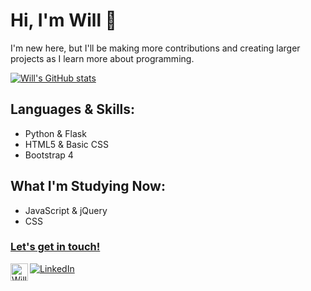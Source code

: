<h1>Hi, I'm Will 👋 </h1>
<p>I'm new here, but I'll be making more contributions and creating larger projects as I learn more about programming.</p>

<!-- Github ReadMe Stats – https://github.com/anuraghazra/github-readme-stats
<img align="right" src="https://github-readme-stats.vercel.app/api/top-langs/?username=willtholke&layout=compact&hide_border=true&card_width=250&bg_color=0D1117&title_color=80A0C0&text_color=FFFFFF&icon_color=87BFCF"> -->

[![Will's GitHub stats](https://github-readme-stats.vercel.app/api?username=willtholke&hide_border=True&bg_color=0D1117&hide=prs,issues&show_icons=true&theme=nord)](https://github.com/willtholke/github-readme-stats)

<h2>Languages & Skills:</h2>
  <ul>
      <li>Python & Flask</li>
      <li>HTML5 & Basic CSS</li>
      <li>Bootstrap 4</li>
   </ul>
   
<h2>What I'm Studying Now:</h2>
  <ul>
      <li>JavaScript & jQuery</li>
      <li>CSS</li>
   </ul>

<h3><a href="mailto:tholkewilliam@fhda.com?subject=Reaching Out From GitHub">Let's get in touch!</h3>
<a href="https://www.linkedin.com/in/williametholke" target="_blank"><img alt="LinkedIn" src="https://img.shields.io/badge/linkedin-%230077B5.svg?&style=for-the-badge&logo=linkedin&logoColor=white"> <a href="https://open.spotify.com/user/skate.will"> <img align="left" alt="Will's Spotify" width="28px" src="https://raw.githubusercontent.com/peterthehan/peterthehan/master/assets/spotify.svg" /> </a>
